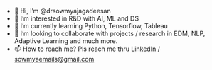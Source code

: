 - 👋 Hi, I’m @drsowmyajagadeesan
- 👀 I’m interested in R&D with AI, ML and DS
- 🌱 I’m currently learning Python, Tensorflow, Tableau
- 💞️ I’m looking to collaborate with projects / research in EDM, NLP, Adaptive Learning and much more.
- 📫 How to reach me? Pls reach me thru LinkedIn / sowmyaemails@gmail.com

<!---
drsowmyajagadeesan/drsowmyajagadeesan is a ✨ special ✨ repository because its `README.md` (this file) appears on your GitHub profile.
You can click the Preview link to take a look at your changes.
--->
